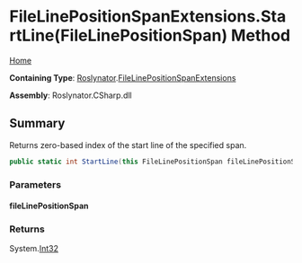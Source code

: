 # FileLinePositionSpanExtensions\.StartLine\(FileLinePositionSpan\) Method <a name="_Top"></a>

[Home](../../../README.md)

**Containing Type**: [Roslynator](../../README.md#_Top)\.[FileLinePositionSpanExtensions](../README.md#_Top)

**Assembly**: Roslynator\.CSharp\.dll

## Summary

Returns zero\-based index of the start line of the specified span\.

```csharp
public static int StartLine(this FileLinePositionSpan fileLinePositionSpan)
```

### Parameters

#### fileLinePositionSpan

### Returns

System\.[Int32](https://docs.microsoft.com/en-us/dotnet/api/system.int32)

